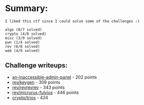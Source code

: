 # Summary:
    I liked this ctf since I could solve some of the challenges :)

    algo (0/7 solved)
    crypto (4/8 solved)
    misc (3/9 solved)
    pwn (1/4 solved)
    rev (6/8 solved)
    web (4/9 solved)

## Challenge writeups:

* [an-inaccessible-admin-panel](an-inaccessible-admin-panel.md) - 202 points 
* [rev/keygen](keygen.md) - 309 points
* [rev/revrevrev](revrevrev.md) - 343 points
* [rev/micrurus-fulvius](micrurus-fulvius.md) - 446 points
* [crypto/trios](trios.md) - 424